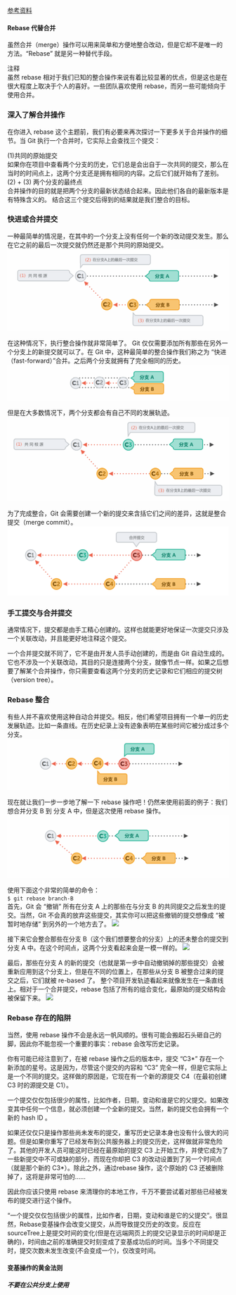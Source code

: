 [参考资料](https://www.git-tower.com/learn/git/ebook/cn/command-line/advanced-topics/rebase#start)  

#### Rebase 代替合并
虽然合并（merge）操作可以用来简单和方便地整合改动，但是它却不是唯一的方法。“Rebase” 就是另一种替代手段。  

>
注释  
虽然 rebase 相对于我们已知的整合操作来说有着比较显著的优点，但是这也是在很大程度上取决于个人的喜好。一些团队喜欢使用 rebase，而另一些可能倾向于使用合并。


### 深入了解合并操作  
在你进入 rebase 这个主题前，我们有必要来再次探讨一下更多关于合并操作的细节。当 Git 执行一个合并时，它实际上会查找三个提交：

(1)共同的原始提交  
如果你在项目中查看两个分支的历史，它们总是会出自于一次共同的提交，那么在当时的时间点上，这两个分支还是拥有相同的内容。之后它们就开始有了差别。  
(2) + (3) 两个分支的最终点  
合并操作的目的就是把两个分支的最新状态结合起来。因此他们各自的最新版本是有特殊含义的。
结合这三个提交后得到的结果就是我们整合的目标。

### 快进或合并提交  
一种最简单的情况是，在其中的一个分支上没有任何一个新的改动提交发生。那么在它之前的最后一次提交就仍然还是那个共同的原始提交。
![](image/rebase_1.png)

在这种情况下，执行整合操作就非常简单了。 Git 仅仅需要添加所有那些在另外一个分支上的新提交就可以了。在 Git 中，这种最简单的整合操作我们称之为 “快进（fast-forward）”合并。之后两个分支就拥有了完全相同的历史。
![](image/rebase_2.png)

但是在大多数情况下，两个分支都会有自己不同的发展轨迹。
![](image/rebase_3.png)

为了完成整合，Git 会需要创建一个新的提交来含括它们之间的差异，这就是整合提交（merge commit）。
![](image/rebase_4.png)

### 手工提交与合并提交
通常情况下，提交都是由手工精心创建的。这样也就能更好地保证一次提交只涉及一个关联改动，并且能更好地注释这个提交。

一个合并提交就不同了，它不是由开发人员手动创建的，而是由 Git 自动生成的。它也不涉及一个关联改动，其目的只是连接两个分支，就像节点一样。如果之后想要了解某个合并操作，你只需要查看这两个分支的历史记录和它们相应的提交树（version tree）。

### Rebase 整合
有些人并不喜欢使用这种自动合并提交。相反，他们希望项目拥有一个单一的历史发展轨迹。比如一条直线。在历史纪录上没有迹象表明在某些时间它被分成过多个分支。
![](image/rebase_5.png)

现在就让我们一步一步地了解一下 rebase 操作吧！仍然来使用前面的例子：我们想合并分支 B 到 分支 A 中，但是这次使用 rebase 操作。
![](image/rebase_6.png)

使用下面这个非常的简单的命令：  
```$ git rebase branch-B```  
首先，Git 会 “撤销” 所有在分支 A 上的那些在与分支 B 的共同提交之后发生的提交。当然，Git 不会真的放弃这些提交，其实你可以把这些撤销的提交想像成 “被暂时地存储” 到另外的一个地方去了。
![](image/rebase_7.png)

接下来它会整合那些在分支 B（这个我们想要整合的分支）上的还未整合的提交到分支 A 中。在这个时间点，这两个分支看起来会是一模一样的。
![](image/rebase_8.png)

最后，那些在分支 A 的新的提交（也就是第一步中自动撤销掉的那些提交）会被重新应用到这个分支上，但是在不同的位置上，在那些从分支 B 被整合过来的提交之后，它们就被 re-based 了。
整个项目开发轨迹看起来就像发生在一条直线上。相对于一个合并提交，rebase 包括了所有的组合变化，最原始的提交结构会被保留下来。
![](image/rebase_9.png)

### Rebase 存在的陷阱
当然，使用 rebase 操作不会是永远一帆风顺的。很有可能会搬起石头砸自己的脚，因此你不能忽视一个重要的事实：rebase 会改写历史记录。

你有可能已经注意到了，在被 rebase 操作之后的版本中，提交 “C3*” 存在一个新添加的星号。这是因为，尽管这个提交的内容和 “C3” 完全一样，但是它实际上是一个不同的提交。这样做的原因是，它现在有一个新的源提交 C4（在最初创建 C3 时的源提交是 C1）。

一个提交仅仅包括很少的属性，比如作者，日期，变动和谁是它的父提交。如果改变其中任何一个信息，就必须创建一个全新的提交。当然，新的提交也会拥有一个新的 hash ID 。

如果还仅仅只是操作那些尚未发布的提交，重写历史记录本身也没有什么很大的问题。但是如果你重写了已经发布到公共服务器上的提交历史，这样做就非常危险了。其他的开发人员可能这时已经在最原始的提交 C3 上开始工作，并使它成为了一些新提交中不可或缺的部分，而现在你却把 C3 的改动设置到了另一个时间点（就是那个新的 C3*）。除此之外，通过rebase 操作，这个原始的 C3 还被删除掉了，这将是非常可怕的……

因此你应该只使用 rebase 来清理你的本地工作，千万不要尝试着对那些已经被发布的提交进行这个操作。  

>
“一个提交仅仅包括很少的属性，比如作者，日期，变动和谁是它的父提交”。很显然，Rebase变基操作会改变父提交，从而导致提交历史的改变。反应在sourceTree上是提交时间的变化(但是在远端网页上的提交记录显示的时间却是正确的)，时间由之前的准确提交时刻变成了变基成功后的时间。当多个不同提交时，提交次数未发生改变(不会变成一个)，仅改变时间。

#### 变基操作的黄金法则  
***不要在公共分支上使用***
